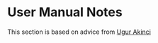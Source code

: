 # User Manual Notes

This section is based on advice from [Ugur Akinci](https://technicalcommunicationcenter.com)

